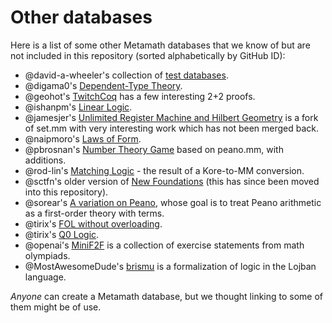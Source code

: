 # Other databases

Here is a list of some other Metamath databases that we know of but are not
included in this repository (sorted alphabetically by GitHub ID):

* @david-a-wheeler's collection of [test databases](https://github.com/david-a-wheeler/metamath-test).
* @digama0's [Dependent-Type Theory](https://github.com/digama0/dtt.mm/blob/master/dtt.mm).
* @geohot's [TwitchCoq](https://github.com/geohot/twitchcoq/blob/master/metamath/realtwoplustwo.mm) has a few interesting 2+2 proofs.
* @ishanpm's [Linear Logic](https://github.com/ishanpm/metamathlinear/blob/master/linear.mm).
* @jamesjer's [Unlimited Register Machine and Hilbert Geometry](https://github.com/jamesjer/set.mm/blob/geometry/set.mm) is a fork of set.mm with very interesting work which has not been merged back.
* @naipmoro's [Laws of Form](https://naipmoro.github.io/lofmm/).
* @pbrosnan's [Number Theory Game](https://github.com/pbrosnan/ntg) based on peano.mm, with additions.
* @rod-lin's [Matching Logic](https://github.com/rod-lin/kore2mm/blob/master/prelude.mm) - the result of a Kore-to-MM conversion.
* @sctfn's older version of [New Foundations](https://github.com/sctfn/metamath-nf/blob/master/nf.mm) (this has since been moved into this repository).
* @sorear's [A variation on Peano](https://github.com/sorear/metamath-stuff/blob/master/yapeano.mm), whose goal is to treat Peano arithmetic as a first-order theory with terms.
* @tirix's [FOL without overloading](https://github.com/tirix/set-noov.mm).
* @tirix's [Q0 Logic](https://github.com/tirix/q0.mm).
* @openai's [MiniF2F](https://github.com/openai/miniF2F/tree/main/metamath) is a collection of exercise statements from math olympiads.
* @MostAwesomeDude's [brismu](https://github.com/MostAwesomeDude/brismu/blob/master/mm/jbobau.mm) is a formalization of logic in the Lojban language.

*Anyone* can create a Metamath database, but we thought linking to some of them
might be of use.
